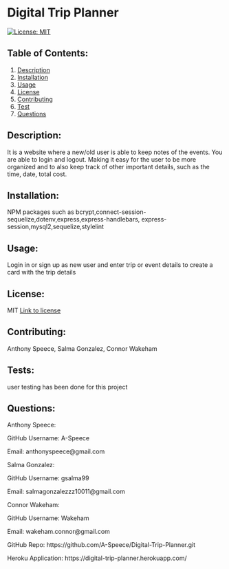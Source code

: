 # Digital Trip Planner

[![License: MIT](https://img.shields.io/badge/License-MIT-yellow.svg)](https://opensource.org/licenses/MIT)

## Table of Contents:

1. [Description](#description)
2. [Installation](#installation)
3. [Usage](#usage)
4. [License](#license)
5. [Contributing](#contributing)
6. [Test](#tests)
7. [Questions](#questions)

## Description:

It is a website where a new/old user is able to keep notes of the events. You are able to login and logout. Making it easy for the user to be more organized and to also keep track of other important details, such as the time, date, total cost.

## Installation:

NPM packages such as bcrypt,connect-session-sequelize,dotenv,express,express-handlebars, express-session,mysql2,sequelize,stylelint

## Usage:

Login in or sign up as new user and enter trip or event details to create a card with the trip details

## License:

MIT
[Link to license](https://opensource.org/licenses/MIT)

## Contributing:

Anthony Speece, Salma Gonzalez, Connor Wakeham

## Tests:

user testing has been done for this project

## Questions:

<p>Anthony Speece:<p>
<p>GitHub Username: A-Speece<p>
<p>Email: anthonyspeece@gmail.com<p>

<p>Salma Gonzalez:<p>
<p>GitHub Username: gsalma99<p>
<p>Email: salmagonzalezzz10011@gmail.com<p>

<p>Connor Wakeham:<p>
<p>GitHub Username: Wakeham<p>
<p>Email: wakeham.connor@gmail.com<p>

<p>GitHub Repo: https://github.com/A-Speece/Digital-Trip-Planner.git <p>
<p> Heroku Application: https://digital-trip-planner.herokuapp.com/ <p>
